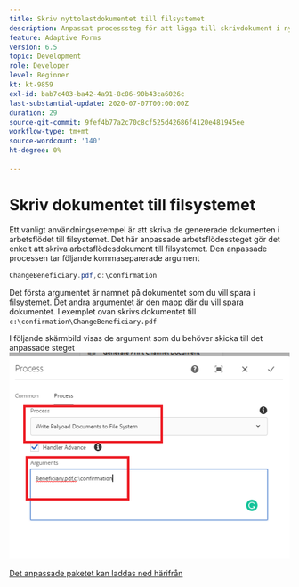 ```yaml
---
title: Skriv nyttolastdokumentet till filsystemet
description: Anpassat processsteg för att lägga till skrivdokument i nyttolastmappen i filsystemet
feature: Adaptive Forms
version: 6.5
topic: Development
role: Developer
level: Beginner
kt: kt-9859
exl-id: bab7c403-ba42-4a91-8c86-90b43ca6026c
last-substantial-update: 2020-07-07T00:00:00Z
duration: 29
source-git-commit: 9fef4b77a2c70c8cf525d42686f4120e481945ee
workflow-type: tm+mt
source-wordcount: '140'
ht-degree: 0%

---
```


# Skriv dokumentet till filsystemet

Ett vanligt användningsexempel är att skriva de genererade dokumenten i arbetsflödet till filsystemet.
Det här anpassade arbetsflödessteget gör det enkelt att skriva arbetsflödesdokument till filsystemet.
Den anpassade processen tar följande kommaseparerade argument

```java
ChangeBeneficiary.pdf,c:\confirmation
```

Det första argumentet är namnet på dokumentet som du vill spara i filsystemet. Det andra argumentet är den mapp där du vill spara dokumentet. I exemplet ovan skrivs dokumentet till `c:\confirmation\ChangeBeneficiary.pdf`

I följande skärmbild visas de argument som du behöver skicka till det anpassade steget
![write-payload-file-system](assets/write-payload-file-system.png)

[Det anpassade paketet kan laddas ned härifrån](/help/forms/assets/common-osgi-bundles/SetValueApp.core-1.0-SNAPSHOT.jar)
